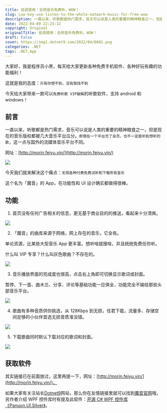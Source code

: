 ```yaml
---
title: 低调使用：全网音乐免费听，WOW！
slug: Low-key-use-listen-to-the-whole-network-music-for-free-wow
description: 一直以来，听歌都是热门需求，音乐可以说是人类的重要的精神粮食之一，但是现在的音乐版权都被几大音乐平台瓜分。`即使在一个平台充了会员，也不一定能听到想听的歌`，这一点与国外的流媒体音乐平台不同。
date: 2022-04-09 22:23:12
copyright: Original
originalTitle: 低调使用：全网音乐免费听，WOW！
draft: False
cover: https://img1.dotnet9.com/2022/04/0601.png
categories: .NET
tags: .NET,App
---
```


大家好，我是程序员小黑，每天给大家更新各种免费手机软件、各种好玩有趣的功能福利！

这就是我的态度：`只有你想不到，没有我找不到`

今天给大家带来一款可以`免费听歌 VIP破解`的听歌软件，支持 android 和 windows！

## 前言

一直以来，听歌都是热门需求，音乐可以说是人类的重要的精神粮食之一，但是现在的音乐版权都被几大音乐平台瓜分。`即使在一个平台充了会员，也不一定能听到想听的歌`，这一点与国外的流媒体音乐平台不同。

网址：[http://morin.feiyu.vin/](http://morin.feiyu.vin/)

![](https://img1.dotnet9.com/2022/04/0601.png)

今天我们就来解决这个痛点：`无视各种付费免费试听和下载所有音乐`

这个名为「魔音」的 App，在功能性和 UI 设计确实都做得很棒。

## 功能

1. 首页没有任何广告相关的信息，更无基于商业目的的推送，看起来十分清爽。

![](https://img1.dotnet9.com/2022/04/0602.png)

2. 「魔音」的曲库来源于网络，网上存在的音乐，它全有。

单论资源，比某些大型音乐 App 更丰富。想听啥就搜啥，并且统统免费任你听。

什么叫 VIP 专享？什么叫灰色歌曲？不存在的。

![](https://img1.dotnet9.com/2022/04/0603.gif)

3. 音乐播放界面的完成度也很高，点击右上角即可切换显示歌词或封面。

暂停、下一首、曲木兰、分享、评论等基础功能一应俱全，功能完全不输给那些头部音乐平台。

![](https://img1.dotnet9.com/2022/04/0604.gif)

4. 歌曲有多种音质供你挑选，从 128Kbps 到无损，任君下载，流量多、存储空间足够的小伙伴首选无损音质准没错。

![](https://img1.dotnet9.com/2022/04/0605.png)

5. 下载歌曲同时默认下载对应的歌词和封面。

![](https://img1.dotnet9.com/2022/04/0606.png)

## 获取软件

其实链接已在前面放过，这里再提一下，网址：[http://morin.feiyu.vin/](http://morin.feiyu.vin/)。

如果大家有关注站长[Dotnet9](https://dotnet9.com)网站，那么你在友情链接里就可以找到[魔音官网](http://feiyu.vin/)哦，另作者介绍 WPF 控件库时有提及此软件：[开源 C# WPF 控件库《Panuon.UI.Silver》](https://dotnet9.com/2019/12/Panuon-UI-Silver)。
